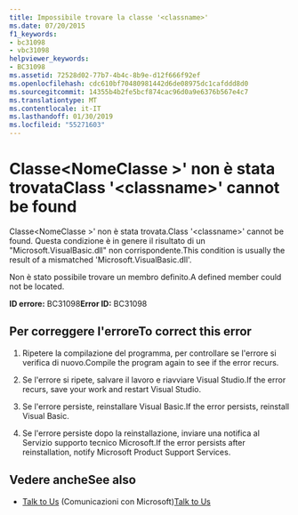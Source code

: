 ```yaml
---
title: Impossibile trovare la classe '<classname>'
ms.date: 07/20/2015
f1_keywords:
- bc31098
- vbc31098
helpviewer_keywords:
- BC31098
ms.assetid: 72528d02-77b7-4b4c-8b9e-d12f666f92ef
ms.openlocfilehash: cdc610bf70480981442d6de08975dc1cafddd8d0
ms.sourcegitcommit: 14355b4b2fe5bcf874cac96d0a9e6376b567e4c7
ms.translationtype: MT
ms.contentlocale: it-IT
ms.lasthandoff: 01/30/2019
ms.locfileid: "55271603"
---
```

# <a name="class-classname-cannot-be-found"></a><span data-ttu-id="339d1-102">Classe\<NomeClasse >' non è stata trovata</span><span class="sxs-lookup"><span data-stu-id="339d1-102">Class '\<classname>' cannot be found</span></span>
<span data-ttu-id="339d1-103">Classe\<NomeClasse >' non è stata trovata.</span><span class="sxs-lookup"><span data-stu-id="339d1-103">Class '\<classname>' cannot be found.</span></span> <span data-ttu-id="339d1-104">Questa condizione è in genere il risultato di un "Microsoft.VisualBasic.dll" non corrispondente.</span><span class="sxs-lookup"><span data-stu-id="339d1-104">This condition is usually the result of a mismatched 'Microsoft.VisualBasic.dll'.</span></span>  
  
 <span data-ttu-id="339d1-105">Non è stato possibile trovare un membro definito.</span><span class="sxs-lookup"><span data-stu-id="339d1-105">A defined member could not be located.</span></span>  
  
 <span data-ttu-id="339d1-106">**ID errore:** BC31098</span><span class="sxs-lookup"><span data-stu-id="339d1-106">**Error ID:** BC31098</span></span>  
  
## <a name="to-correct-this-error"></a><span data-ttu-id="339d1-107">Per correggere l'errore</span><span class="sxs-lookup"><span data-stu-id="339d1-107">To correct this error</span></span>  
  
1.  <span data-ttu-id="339d1-108">Ripetere la compilazione del programma, per controllare se l'errore si verifica di nuovo.</span><span class="sxs-lookup"><span data-stu-id="339d1-108">Compile the program again to see if the error recurs.</span></span>  
  
2.  <span data-ttu-id="339d1-109">Se l'errore si ripete, salvare il lavoro e riavviare Visual Studio.</span><span class="sxs-lookup"><span data-stu-id="339d1-109">If the error recurs, save your work and restart Visual Studio.</span></span>  
  
3.  <span data-ttu-id="339d1-110">Se l'errore persiste, reinstallare Visual Basic.</span><span class="sxs-lookup"><span data-stu-id="339d1-110">If the error persists, reinstall Visual Basic.</span></span>  
  
4.  <span data-ttu-id="339d1-111">Se l'errore persiste dopo la reinstallazione, inviare una notifica al Servizio supporto tecnico Microsoft.</span><span class="sxs-lookup"><span data-stu-id="339d1-111">If the error persists after reinstallation, notify Microsoft Product Support Services.</span></span>  
  
## <a name="see-also"></a><span data-ttu-id="339d1-112">Vedere anche</span><span class="sxs-lookup"><span data-stu-id="339d1-112">See also</span></span>
- <span data-ttu-id="339d1-113">[Talk to Us](/visualstudio/ide/talk-to-us) (Comunicazioni con Microsoft)</span><span class="sxs-lookup"><span data-stu-id="339d1-113">[Talk to Us](/visualstudio/ide/talk-to-us)</span></span>
